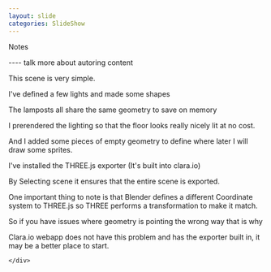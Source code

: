 ```yaml
---
layout: slide
categories: SlideShow
---
```


<div class="panel slide-content">
	<div class="panel-body marked">
	</div>
</div>
<div class="panel notes">
	<div class="panel-heading">Notes</div>
	<div class="panel-body marked">


---- talk more about autoring content 

This scene is very simple.

I've defined a few lights and made some shapes

The lamposts all share the same geometry to save on memory

I prerendered the lighting so that the floor looks really nicely lit at no cost.

And I added some pieces of empty geometry to define where later I will draw some sprites.

I've installed the THREE.js exporter (It's built into clara.io)

By Selecting scene it ensures that the entire scene is exported.

One important thing to note is that Blender defines a different Coordinate system to THREE.js so THREE performs a transformation to make it match.

So if you have issues where geometry is pointing the wrong way that is why

Clara.io webapp does not have this problem and has the exporter built in, it may be a better place to start.

	</div>
</div>
